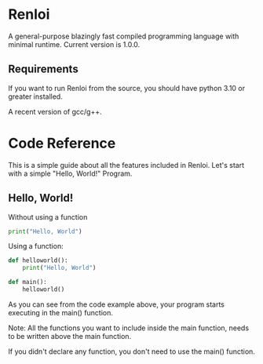 # Renloi
A general-purpose blazingly fast compiled programming language with minimal runtime. Current version is 1.0.0.
## Requirements
If you want to run Renloi from the source, you should have python 3.10 or greater installed.

A recent version of gcc/g++.
# Code Reference
This is a simple guide about all the features included in Renloi. Let's start with a simple "Hello, World!" Program.
## Hello, World!
Without using a function

```py
print("Hello, World")
```
Using a function:

```py
def helloworld():
    print("Hello, World")

def main():
    helloworld() 
```


As you can see from the code example above, your program starts executing in the main() function.

Note: All the functions you want to include inside the main function, needs to be written above the main function.

If you didn't declare any function, you don't need to use the main() function.

